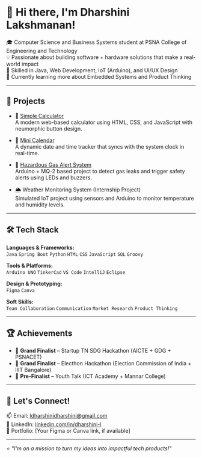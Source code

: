 # 👋 Hi there, I'm Dharshini Lakshmanan!

🎓 Computer Science and Business Systems student at PSNA College of Engineering and Technology  
💡 Passionate about building software + hardware solutions that make a real-world impact  
🔧 Skilled in Java, Web Development, IoT (Arduino), and UI/UX Design  
🌱 Currently learning more about Embedded Systems and Product Thinking  

---

## 🚀 Projects

- 🔢 [Simple Calculator](https://github.com/Dharshinilaksh/simple-calculator)  
  A modern web-based calculator using HTML, CSS, and JavaScript with neumorphic button design.

- 📆 [Mini Calendar](#)  
  A dynamic date and time tracker that syncs with the system clock in real-time.

- 🚨 [Hazardous Gas Alert System](#)  
  Arduino + MQ-2 based project to detect gas leaks and trigger safety alerts using LEDs and buzzers.

- 🌦️ Weather Monitoring System (Internship Project)  
  Simulated IoT project using sensors and Arduino to monitor temperature and humidity levels.

---

## 🛠️ Tech Stack

**Languages & Frameworks:**  
`Java` `Spring Boot` `Python` `HTML` `CSS` `JavaScript` `SQL` `Groovy`  

**Tools & Platforms:**  
`Arduino UNO` `TinkerCad` `VS Code` `IntelliJ` `Eclipse`  

**Design & Prototyping:**  
`Figma` `Canva`  

**Soft Skills:**  
`Team Collaboration` `Communication` `Market Research` `Product Thinking`

---

## 🏆 Achievements

- 🥇 **Grand Finalist** – Startup TN SDG Hackathon (AICTE + GDG + PSNACET)  
- 🥈 **Grand Finalist** – Electhon Hackathon (Election Commission of India + IIIT Bangalore)  
- 🏅 **Pre-Finalist** – Youth Talk (ICT Academy + Mannar College)  

---

## 🔗 Let's Connect!

📫 Email: [ldharshinidharshini@gmail.com](mailto:ldharshinidharshini@gmail.com)  
💼 LinkedIn: [linkedin.com/in/dharshini-l](https://www.linkedin.com/in/dharshini-l)  
📂 Portfolio: [Your Figma or Canva link, if available]

---

⭐️ *"I'm on a mission to turn my ideas into impactful tech products!"*

